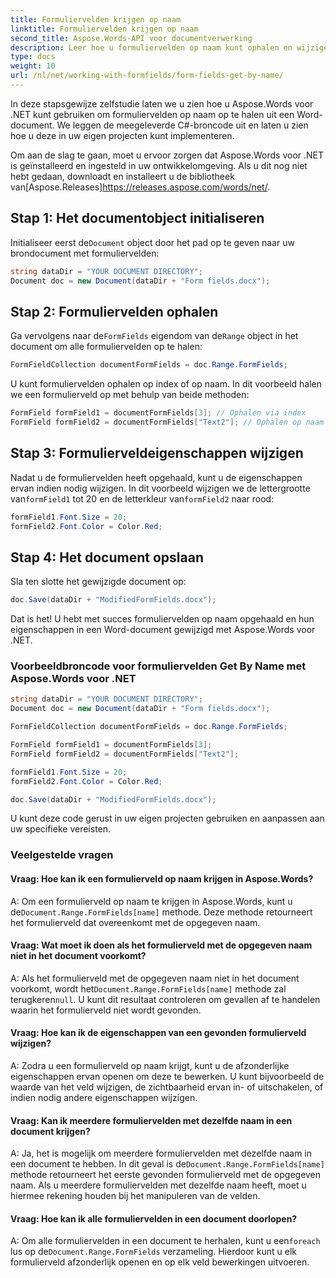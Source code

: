 ```yaml
---
title: Formuliervelden krijgen op naam
linktitle: Formuliervelden krijgen op naam
second_title: Aspose.Words-API voor documentverwerking
description: Leer hoe u formuliervelden op naam kunt ophalen en wijzigen in Word-documenten met Aspose.Words voor .NET.
type: docs
weight: 10
url: /nl/net/working-with-formfields/form-fields-get-by-name/
---
```


In deze stapsgewijze zelfstudie laten we u zien hoe u Aspose.Words voor .NET kunt gebruiken om formuliervelden op naam op te halen uit een Word-document. We leggen de meegeleverde C#-broncode uit en laten u zien hoe u deze in uw eigen projecten kunt implementeren.

 Om aan de slag te gaan, moet u ervoor zorgen dat Aspose.Words voor .NET is geïnstalleerd en ingesteld in uw ontwikkelomgeving. Als u dit nog niet hebt gedaan, downloadt en installeert u de bibliotheek van[Aspose.Releases]https://releases.aspose.com/words/net/.

## Stap 1: Het documentobject initialiseren

 Initialiseer eerst de`Document` object door het pad op te geven naar uw brondocument met formuliervelden:

```csharp
string dataDir = "YOUR DOCUMENT DIRECTORY";        
Document doc = new Document(dataDir + "Form fields.docx");
```

## Stap 2: Formuliervelden ophalen

 Ga vervolgens naar de`FormFields` eigendom van de`Range` object in het document om alle formuliervelden op te halen:

```csharp
FormFieldCollection documentFormFields = doc.Range.FormFields;
```

U kunt formuliervelden ophalen op index of op naam. In dit voorbeeld halen we een formulierveld op met behulp van beide methoden:

```csharp
FormField formField1 = documentFormFields[3]; // Ophalen via index
FormField formField2 = documentFormFields["Text2"]; // Ophalen op naam
```

## Stap 3: Formulierveldeigenschappen wijzigen

Nadat u de formuliervelden heeft opgehaald, kunt u de eigenschappen ervan indien nodig wijzigen. In dit voorbeeld wijzigen we de lettergrootte van`formField1` tot 20 en de letterkleur van`formField2` naar rood:

```csharp
formField1.Font.Size = 20;
formField2.Font.Color = Color.Red;
```

## Stap 4: Het document opslaan

Sla ten slotte het gewijzigde document op:

```csharp
doc.Save(dataDir + "ModifiedFormFields.docx");
```

Dat is het! U hebt met succes formuliervelden op naam opgehaald en hun eigenschappen in een Word-document gewijzigd met Aspose.Words voor .NET.

### Voorbeeldbroncode voor formuliervelden Get By Name met Aspose.Words voor .NET

```csharp
string dataDir = "YOUR DOCUMENT DIRECTORY";        
Document doc = new Document(dataDir + "Form fields.docx");

FormFieldCollection documentFormFields = doc.Range.FormFields;

FormField formField1 = documentFormFields[3];
FormField formField2 = documentFormFields["Text2"];

formField1.Font.Size = 20;
formField2.Font.Color = Color.Red;

doc.Save(dataDir + "ModifiedFormFields.docx");
```

U kunt deze code gerust in uw eigen projecten gebruiken en aanpassen aan uw specifieke vereisten.

### Veelgestelde vragen

#### Vraag: Hoe kan ik een formulierveld op naam krijgen in Aspose.Words?

 A: Om een formulierveld op naam te krijgen in Aspose.Words, kunt u de`Document.Range.FormFields[name]` methode. Deze methode retourneert het formulierveld dat overeenkomt met de opgegeven naam.

#### Vraag: Wat moet ik doen als het formulierveld met de opgegeven naam niet in het document voorkomt?

 A: Als het formulierveld met de opgegeven naam niet in het document voorkomt, wordt het`Document.Range.FormFields[name]` methode zal terugkeren`null`. U kunt dit resultaat controleren om gevallen af te handelen waarin het formulierveld niet wordt gevonden.

#### Vraag: Hoe kan ik de eigenschappen van een gevonden formulierveld wijzigen?

A: Zodra u een formulierveld op naam krijgt, kunt u de afzonderlijke eigenschappen ervan openen om deze te bewerken. U kunt bijvoorbeeld de waarde van het veld wijzigen, de zichtbaarheid ervan in- of uitschakelen, of indien nodig andere eigenschappen wijzigen.

#### Vraag: Kan ik meerdere formuliervelden met dezelfde naam in een document krijgen?

 A: Ja, het is mogelijk om meerdere formuliervelden met dezelfde naam in een document te hebben. In dit geval is de`Document.Range.FormFields[name]` methode retourneert het eerste gevonden formulierveld met de opgegeven naam. Als u meerdere formuliervelden met dezelfde naam heeft, moet u hiermee rekening houden bij het manipuleren van de velden.

#### Vraag: Hoe kan ik alle formuliervelden in een document doorlopen?

 A: Om alle formuliervelden in een document te herhalen, kunt u een`foreach` lus op de`Document.Range.FormFields` verzameling. Hierdoor kunt u elk formulierveld afzonderlijk openen en op elk veld bewerkingen uitvoeren.